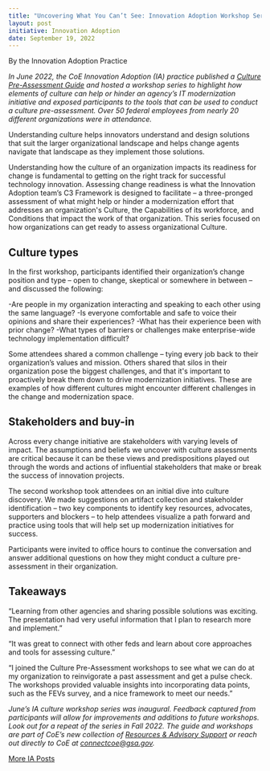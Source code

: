 ```yaml
---
title: "Uncovering What You Can’t See: Innovation Adoption Workshop Series Asks, ‘Is Your Culture Ready for Change?’"
layout: post
initiative: Innovation Adoption
date: September 19, 2022
---
```

By the Innovation Adoption Practice 

*In June 2022, the CoE Innovation Adoption (IA) practice published a [Culture Pre-Assessment Guide](https://coe.gsa.gov/docs/CulturePreAssessmentGuide.pdf) and hosted a workshop series to highlight how elements of culture can help or hinder an agency’s IT modernization initiative and exposed participants to the tools that can be used to conduct a culture pre-assessment. Over 50 federal employees from nearly 20 different organizations were in attendance.*

Understanding culture helps innovators understand and design solutions that suit the larger organizational landscape and helps change agents navigate that landscape as they implement those solutions. 

Understanding how the culture of an organization impacts its readiness for change is fundamental to getting on the right track for successful technology innovation. Assessing change readiness is what the Innovation Adoption team’s C3 Framework is designed to facilitate – a three-pronged assessment of what might help or hinder a modernization effort that addresses  an organization's Culture, the Capabilities of its workforce, and Conditions that impact the work of that organization. This series focused on how organizations can get ready to assess organizational Culture.

<h2>Culture types</h2>
In the first workshop, participants identified their organization’s change position and type – open to change, skeptical or somewhere in between – and discussed the following:

-Are people in my organization interacting and speaking to each other using the same language?
-Is everyone comfortable and safe to voice their opinions and share their experiences?
-What has their experience been with prior change? 
-What types of barriers or challenges make enterprise-wide technology implementation difficult?

Some attendees shared a common challenge – tying every job back to their organization’s values and mission. Others shared that silos in their organization pose the biggest challenges, and that it's important to proactively break them down to drive modernization initiatives. These are examples of how different cultures might encounter different challenges in the change and modernization space. 

<h2>Stakeholders and buy-in</h2>

Across every change initiative are stakeholders with varying levels of impact. The assumptions and beliefs we uncover with culture assessments are critical because it can be these views and predispositions played out through the words and actions of influential stakeholders  that make or break the success of innovation projects. 

The second workshop took attendees on an initial dive into culture discovery. We made suggestions on artifact collection and stakeholder identification – two key components to identify key resources, advocates, supporters and blockers – to help attendees visualize a path forward and practice using tools that will help set up modernization initiatives for success. 

Participants were invited to office hours to continue the conversation and answer additional questions on how they might conduct a culture pre-assessment in their organization. 

<h2>Takeaways</h2>

“Learning from other agencies and sharing possible solutions was exciting. The presentation had very useful information that I plan to research more and implement.”

“It was great to connect with other feds and learn about core approaches and tools for assessing culture.”

“I joined the Culture Pre-Assessment workshops to see what we can do at my organization to reinvigorate a past assessment and get a pulse check. The workshops provided valuable insights into incorporating data points, such as the FEVs survey, and a nice framework to meet our needs.” 

*June’s IA culture workshop series was inaugural. Feedback captured from participants will allow for improvements and additions to future workshops. Look out for a repeat of the series in Fall 2022. The guide and workshops are part of CoE’s new collection of [Resources & Advisory Support](https://coe.gsa.gov/2022/05/20/coe-update-4.html) or reach out directly to CoE at [connectcoe@gsa.gov](mailto:connectcoe@gsa.gov).* 

<a href="{{site.baseurl}}/coe/innovation-adoption.html#coe-updates" class="usa-button">More IA Posts</a>
